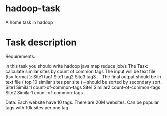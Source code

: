 # hadoop-task
A home task in hadoop

# Task description

Requirements:
 
in this task you should write hadoop java map reduce job/s
The Task: calculate similar sites by count of common tags
The input will be text file (tsv format ):
Site1 tag1
Site1 tag2
Site3 tag3
...
The final output should be in text file ( top 10 similar sites per site ) – should be sorted by secondary sort.
Site1 Similar1 count-of-common-tags
Site1 Similar2 count-of-common-tags
Site2 Similar1 count-of-common-tags
…
 
Data:
Each website have 10 tags.
There are 20M websites.
Can be popular tags with 10k sites per one tag.
